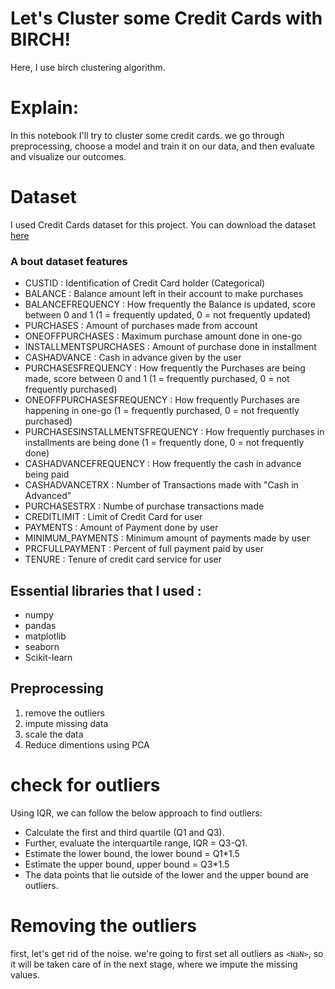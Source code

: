 # Let's Cluster some Credit Cards with BIRCH!
Here, I use birch clustering algorithm.

# Explain: 
In this notebook I'll try to cluster some credit cards. we go through preprocessing, choose a model and train it on our data, and then evaluate and visualize our outcomes.

# Dataset 
I used Credit Cards dataset for this project. You can download the dataset [here](https://www.kaggle.com/arjunbhasin2013/ccdata)
### A bout dataset features
* CUSTID : Identification of Credit Card holder (Categorical)
* BALANCE : Balance amount left in their account to make purchases
* BALANCEFREQUENCY : How frequently the Balance is updated, score between 0 and 1 (1 = frequently updated, 0 = not frequently updated)
* PURCHASES : Amount of purchases made from account
* ONEOFFPURCHASES : Maximum purchase amount done in one-go
* INSTALLMENTSPURCHASES : Amount of purchase done in installment
* CASHADVANCE : Cash in advance given by the user
* PURCHASESFREQUENCY : How frequently the Purchases are being made, score between 0 and 1 (1 = frequently purchased, 0 = not frequently purchased)
* ONEOFFPURCHASESFREQUENCY : How frequently Purchases are happening in one-go (1 = frequently purchased, 0 = not frequently purchased)
* PURCHASESINSTALLMENTSFREQUENCY : How frequently purchases in installments are being done (1 = frequently done, 0 = not frequently done)
* CASHADVANCEFREQUENCY : How frequently the cash in advance being paid
* CASHADVANCETRX : Number of Transactions made with "Cash in Advanced"
* PURCHASESTRX : Numbe of purchase transactions made
* CREDITLIMIT : Limit of Credit Card for user
* PAYMENTS : Amount of Payment done by user
* MINIMUM_PAYMENTS : Minimum amount of payments made by user
* PRCFULLPAYMENT : Percent of full payment paid by user
* TENURE : Tenure of credit card service for user

## Essential libraries that I used :
* numpy
* pandas
* matplotlib
* seaborn
* Scikit-learn

## Preprocessing
1) remove the outliers
2) impute missing data
3) scale the data
4) Reduce dimentions using PCA


# check for outliers
Using IQR, we can follow the below approach to find outliers:
* Calculate the first and third quartile (Q1 and Q3).
* Further, evaluate the interquartile range, IQR = Q3-Q1.
* Estimate the lower bound, the lower bound = Q1*1.5
* Estimate the upper bound, upper bound = Q3*1.5
* The data points that lie outside of the lower and the upper bound are outliers.


# Removing the outliers 
first, let's get rid of the noise. we're going to first set all outliers as `<NaN>`, so it will be taken care of in the next stage, where we impute the missing values.

